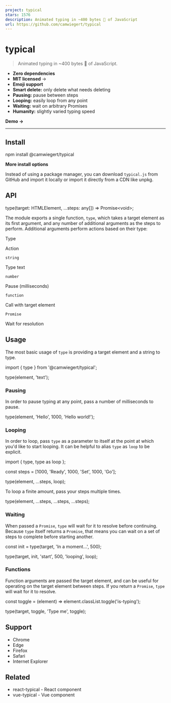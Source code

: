 ```yaml
---
project: typical
stars: 1576
description: Animated typing in ~400 bytes 🐡 of JavaScript
url: https://github.com/camwiegert/typical
---
```


typical
=======

> Animated typing in ~400 bytes 🐡 of JavaScript.

-   **Zero dependencies**
-   **MIT licensed** →
-   **Emoji support**
-   **Smart delete:** only delete what needs deleting
-   **Pausing:** pause between steps
-   **Looping:** easily loop from any point
-   **Waiting:** wait on arbitrary Promises
-   **Humanity:** slightly varied typing speed

**Demo →**

* * *

Install
-------

npm install @camwiegert/typical

**More install options**

Instead of using a package manager, you can download `typical.js` from GitHub and import it locally or import it directly from a CDN like unpkg.

API
---

type(target: HTMLElement, ...steps: any\[\]) \=\> Promise<void\>;

The module exports a single function, `type`, which takes a target element as its first argument, and any number of additional arguments as the steps to perform. Additional arguments perform actions based on their type:

Type

Action

`string`

Type text

`number`

Pause (milliseconds)

`function`

Call with target element

`Promise`

Wait for resolution

Usage
-----

The most basic usage of `type` is providing a target element and a string to type.

import { type } from '@camwiegert/typical';

type(element, 'text');

### Pausing

In order to pause typing at any point, pass a number of milliseconds to pause.

type(element, 'Hello', 1000, 'Hello world!');

### Looping

In order to loop, pass `type` as a parameter to itself at the point at which you'd like to start looping. It can be helpful to alias `type` as `loop` to be explicit.

import {
    type,
    type as loop
};

const steps \= \[1000, 'Ready', 1000, 'Set', 1000, 'Go'\];

type(element, ...steps, loop);

To loop a finite amount, pass your steps multiple times.

type(element, ...steps, ...steps, ...steps);

### Waiting

When passed a `Promise`, `type` will wait for it to resolve before continuing. Because `type` itself returns a `Promise`, that means you can wait on a set of steps to complete before starting another.

const init \= type(target, 'In a moment...', 500);

type(target, init, 'start', 500, 'looping', loop);

### Functions

Function arguments are passed the target element, and can be useful for operating on the target element between steps. If you return a `Promise`, `type` will wait for it to resolve.

const toggle \= (element) \=>
    element.classList.toggle('is-typing');

type(target, toggle, 'Type me', toggle);

Support
-------

-   Chrome
-   Edge
-   Firefox
-   Safari
-   Internet Explorer

Related
-------

-   react-typical - React component
-   vue-typical - Vue component
